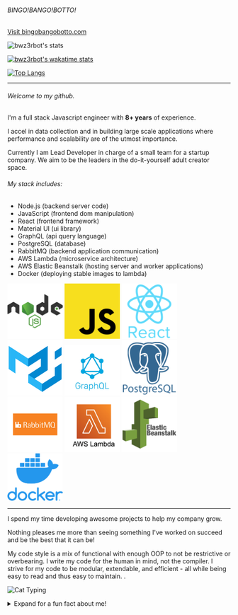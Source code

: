 ###### BINGO!BANGO!BOTTO!
[Visit bingobangobotto.com](https://bingobangobotto.com)

![bwz3rbot's stats](https://github-readme-stats.vercel.app/api?username=bwz3rbot&show_icons=true&theme=dark)

[![bwz3rbot's wakatime stats](https://github-readme-stats.vercel.app/api/wakatime?username=bwz3rbot)](https://github.com/anuraghazra/github-readme-stats)

[![Top Langs](https://github-readme-stats.vercel.app/api/top-langs/?username=bwz3rbot&layout=compact)](https://github.com/anuraghazra/github-readme-stats)

---

###### Welcome to my github.

I'm a full stack Javascript engineer with **8+ years** of experience.

I accel in data collection and in building large scale applications where
performance and scalability are of the utmost importance.

Currently I am Lead Developer in charge of a small team for a startup company.
We aim to be the leaders in the do-it-yourself adult creator space.

###### My stack includes:

-   Node.js (backend server code)
-   JavaScript (frontend dom manipulation)
-   React (frontend framework)
-   Material UI (ui library)
-   GraphQL (api query language)
-   PostgreSQL (database)
-   RabbitMQ (backend application communication)
-   AWS Lambda (microservice architecture)
-   AWS Elastic Beanstalk (hosting server and worker applications)
-   Docker (deploying stable images to lambda)

<div>
<img width=125 src="./icons/nodejs.png" alt="drawing"/>
<img width=125 src="./icons/javascript.png" alt="drawing"/>
<img width=125 src="./icons/react.png" alt="drawing"/>
<img width=125 src="./icons/mui.png" alt="drawing"/>
<img width=125 src="./icons/graphql.jpg" alt="drawing"/>
<img width=125 src="./icons/postgresql.png" alt="drawing"/>
<img width=125 src="./icons/RabbitMQ.png" alt="drawing"/>
<img width=125 src="./icons/lambda.png" alt="drawing"/>
<img width=125 src="./icons/elastic_beanstalk.webp" alt="drawing"/>
<img width=125 src="./icons/docker.webp" alt="drawing"/>
<div>

---

I spend my time developing awesome projects to help my company grow.

Nothing pleases me more than seeing something I've worked on succeed and be the
best that it can be!

My code style is a mix of functional with enough OOP to not be restrictive or
overbearing. I write my code for the human in mind, not the compiler. I strive
for my code to be modular, extendable, and efficient - all while being easy to
read and thus easy to maintain. .

![Cat Typing](https://c.tenor.com/y2JXkY1pXkwAAAAC/cat-computer.gif)

<details closed>
<summary>Expand for a fun fact about me!</summary>
<p>I ♡ classic wow</p>
<img width=125 src="./icons/wotlk.png" alt="drawing"/>

</details>
